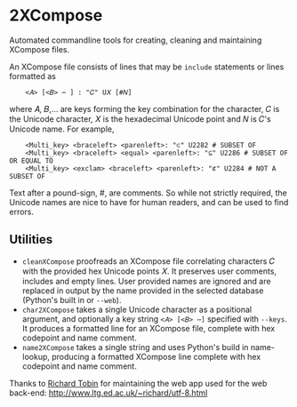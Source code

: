 # 2XCompose
Automated commandline tools for creating, cleaning and maintaining XCompose files.

An XCompose file consists of lines that may be `include` statements or lines formatted as
```
    <𝐴> [<𝐵> ⋯ ] : "𝐶" U𝑋 [#𝑁]
```
where 𝐴, 𝐵,… are keys forming the key combination for the character, 𝐶 is the Unicode character, 𝑋 is the hexadecimal Unicode point and 𝑁 is 𝐶's Unicode name.
For example,
```
    <Multi_key> <braceleft> <parenleft>: "⊂" U2282 # SUBSET OF
    <Multi_key> <braceleft> <equal> <parenleft>: "⊆" U2286 # SUBSET OF OR EQUAL TO
    <Multi_key> <exclam> <braceleft> <parenleft>: "⊄" U2284 # NOT A SUBSET OF
```
Text after a pound-sign, #, are comments. So while not strictly required, the Unicode names are nice to have for human readers, and can be used to find errors.

## Utilities

* `cleanXCompose` proofreads an XCompose file correlating characters 𝐶 with the provided hex Unicode points 𝑋. It preserves user comments, includes and empty lines. User provided names are ignored and are replaced in output by the name provided in the selected database (Python's built in or `--web`).
* `char2XCompose` takes a single Unicode character as a positional argument, and optionally a key string `<𝐴> [<𝐵> ⋯]` specified with `--keys`. It produces a formatted line for an XCompose file, complete with hex codepoint and name comment.
* `name2XCompose` takes a single string and uses Python's build in name-lookup, producing a formatted XCompose line complete with hex codepoint and name comment.

Thanks to [Richard Tobin](http://www.cogsci.ed.ac.uk/~richard/) for maintaining the web app used for the web back-end: http://www.ltg.ed.ac.uk/~richard/utf-8.html
